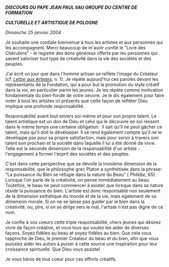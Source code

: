 ***DISCOURS DU PAPE JEAN PAUL II******AU GROUPE DU CENTRE DE FORMATION***

***CULTURELLE ET ARTISTIQUE DE POLOGNE***

*Dimanche 25 janvier 2004*

Je souhaite une cordiale bienvenue à tous les artistes et aux personnes qui les accompagnent. Merci beaucoup de m'avoir confié le "Livre des Chérubins" - le registre des dons généreux offerts par les personnes qui savent valoriser tout type de créativité dans la vie des sociétés et des peuples.

J'ai écrit un jour que dans l'homme artisan se reflète l'image du Créateur (cf. *[Lettre aux Artistes](/content/john-paul-ii/fr/letters/documents/hf_jp-ii_let_23041999_artists.html)*, n. 1). Je répète aujourd'hui ces paroles devant les représentants de la Fondation, qui a pour but la promotion du style créatif dans la vie, en particulier parmi les jeunes. Je les répète comme motivation fondamentale du bien-fondé de votre oeuvre. Je le dis également pour faire noter à tous les artistes ici présents que cette façon de refléter Dieu implique une profonde responsabilité.

Responsabilité avant tout envers soi-même et pour son propre talent. Le talent artistique est un don de Dieu et celui qui le découvre en soi ressent dans le même temps une certaine obligation:  il sait qu'il ne peut gâcher ce talent, mais qu'il doit le développer. Il se rend également compte qu'il ne le développe pas pour sa propre satisfaction, mais pour servir à travers son talent son prochain et la société dans laquelle il lui a été donné de vivre. Telle est la seconde dimension de la responsabilité d'un artiste - l'engagement à former l'esprit des sociétés et des peuples.

C'est dans cette perspective que se dévoile la troisième dimension de la responsabilité, que le philosophe grec Platon a synthétisée dans la phrase:  "La puissance du Bien se réfugie dans la nature du Beau" ( *Philèbe*, 65). Lorsque l'on parle de la créativité, on pense immédiatement au beau. Toutefois, le beau ne peut commencer à exister que lorsque dans sa nature réside la puissance du bien. L'artiste est donc responsable non seulement de la dimension esthétique du monde et de la vie, mais également de sa dimension morale. Si on ne se laisse pas guider par le bien dans la créativité, ou, pire, si on se dirige vers le mal, l'artiste n'est pas digne de ce nom.

Je confie à vos coeurs cette triple responsabilité, chers jeunes qui désirez vivre de façon créative, et vous tous qui voulez les aider de diverses façons. Soyez fidèles au beau et soyez fidèles au bien. Que cela vous rapproche de Dieu, le premier Créateur du beau et du bien, afin que vous puissiez aider les autres à puiser à cette source une inspiration pour leur croissance spirituelle. Que Dieu vous assiste!

Je vous bénis de tout coeur pour ces efforts créatifs.